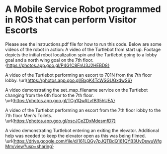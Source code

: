 # A Mobile Service Robot programmed in ROS that can perform Visitor Escorts

Please see the instructions.pdf file for how to run this code. Below are some videos of the robot in action:
A video of the Turtlebot from start up. Footage depicts the initial robot localization spin and the Turtlebot going to a lobby goal and a north wing goal on the 7th floor. 
{https://photos.app.goo.gl/P4G1C8FnU3J2HEBD8}

A video of the Turtlebot performing an escort to 701N from the 7th floor lobby.
\url{https://photos.app.goo.gl/BxgK4TcWSGUGxdwS6}

A video demonstrating the set\_map\_filename service on the Turtlebot changing from the 6th floor to the 7th floor. 
\url{https://photos.app.goo.gl/TCg1QwALvfB35hUEA}

A video of the Turtlebot performing an escort from the 7th floor lobby to the 7th floor Men's Toilets.
\url{https://photos.app.goo.gl/oscJCeZDxMdesmfD7} 

A video demonstrating Turtlebot entering an exiting the elevator. Additional help was needed to keep the elevator open as this was being filmed.
\url{https://drive.google.com/file/d/161LQGy7pJQTBdQ161QYB3UyDswuWfgMm/view?usp=sharing}
